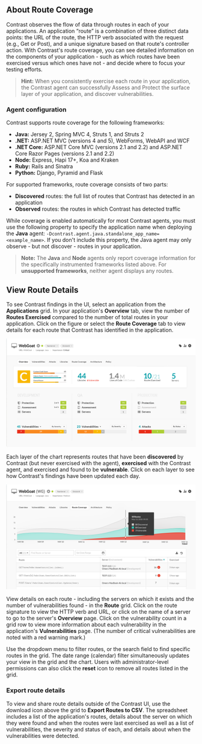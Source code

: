 <!--
title: "Route Coverage"
description: "Overview of setting up environments"
tags: "user UI applications route coverage exercised vulnerabilities"
-->

## About Route Coverage

Contrast observes the flow of data through routes in each of your applications. An application “route” is a combination of three distinct data points: the URL of the route, the HTTP verb associated with the request (e.g., Get or Post), and a unique signature based on that route's controller action. With Contrast's route coverage, you can see detailed information on the components of your application - such as which routes have been exercised versus which ones have not - and decide where to focus your testing efforts. 

> **Hint:** When you consistently exercise each route in your application, the Contrast agent can successfully Assess and Protect the surface layer of your application, and discover vulnerabilities. 

### Agent configuration 

Contrast supports route coverage for the following frameworks: 

* **Java:** Jersey 2, Spring MVC 4, Struts 1, and Struts 2
* **.NET:** ASP.NET MVC (versions 4 and 5), WebForms, WebAPI and WCF
* **.NET Core:** ASP.NET Core MVC (versions 2.1 and 2.2) and ASP.NET Core Razor Pages (versions 2.1 and 2.2)
* **Node:** Express, Hapi 17+, Koa and Kraken
* **Ruby:** Rails and Sinatra
* **Python:** Django, Pyramid and Flask

For supported frameworks, route coverage consists of two parts:  

* **Discovered** routes: the full list of routes that Contrast has detected in an application 
* **Observed** routes: the routes in which Contrast has detected traffic

While coverage is enabled automatically for most Contrast agents, you must use the following property to specify the application name when deploying the **Java** agent: `-Dcontrast.agent.java.standalone_app_name=<example_name>`. If you don't include this property, the Java agent may only observe - but not discover - routes in your application. 

> **Note:** The **Java** and **Node** agents only report coverage information for the specifically instrumented frameworks listed above. For **unsupported frameworks**, neither agent displays any routes.


## View Route Details 

To see Contrast findings in the UI, select an application from the **Applications** grid. In your application's **Overview** tab, view the number of **Routes Exercised** compared to the number of total routes in your application. Click on the figure or select the **Route Coverage** tab to view details for each route that Contrast has identified in the application. 

<a href="assets/images/App-overview.png" rel="lightbox" title="View routes in your application Overview page"><img class="thumbnail" src="assets/images/App-overview.png"/></a>

Each layer of the chart represents routes that have been **discovered** by Contrast (but never exercised with the agent), **exercised** with the Contrast agent, and exercised and found to be **vulnerable**. Click on each layer to see how Contrast's findings have been updated each day. 

<a href="assets/images/App-route-coverage.png" rel="lightbox" title="View detailed coverage information for each route"><img class="thumbnail" src="assets/images/App-route-coverage.png"/></a>

View details on each route - including the servers on which it exists and the number of vulnerabilities found - in the **Route** grid. Click on the route signature to view the HTTP verb and URL, or click on the name of a server to go to the server's **Overview** page. Click on the vulnerability count in a grid row to view more information about each vulnerability in the application's **Vulnerabilities** page. (The number of critical vulnerabilities are noted with a red warning mark.)  

Use the dropdown menu to filter routes, or the search field to find specific routes in the grid. The date range (calendar) filter simultaneously updates your view in the grid and the chart. Users with administrator-level permissions can also click the **reset** icon to remove all routes listed in the grid. 

### Export route details 

To view and share route details outside of the Contrast UI, use the download icon above the grid to **Export Routes to CSV**. The spreadsheet includes a list of the application's routes, details about the server on which they were found and when the routes were last exercised as well as a list of vulnerabilities, the severity and status of each, and details about when the vulnerabilities were detected. 


